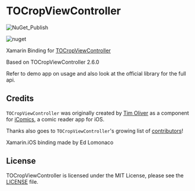 # TOCropViewController

![NuGet_Publish](https://github.com/eman1986/TimOliver.TOCropViewController.Xamarin/workflows/NuGet_Publish/badge.svg?branch=master)

![nuget](https://img.shields.io/nuget/dt/TimOliver.TOCropViewController.Xamarin)

Xamarin Binding for [TOCropViewController](https://github.com/TimOliver/TOCropViewController)

Based on TOCropViewController 2.6.0

Refer to demo app on usage and also look at the official library for the full api.

## Credits

`TOCropViewController` was originally created by [Tim Oliver](http://twitter.com/TimOliverAU) as a component for [iComics](http://icomics.co), a comic reader app for iOS.

Thanks also goes to `TOCropViewController`'s growing list of [contributors](https://github.com/TimOliver/TOCropViewController/graphs/contributors)!

Xamarin.iOS binding made by Ed Lomonaco

## License
TOCropViewController is licensed under the MIT License, please see the [LICENSE](LICENSE) file.
